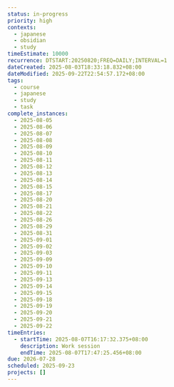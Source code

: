 ```yaml
---
status: in-progress
priority: high
contexts:
  - japanese
  - obsidian
  - study
timeEstimate: 10000
recurrence: DTSTART:20250820;FREQ=DAILY;INTERVAL=1
dateCreated: 2025-08-03T18:33:18.832+08:00
dateModified: 2025-09-22T22:54:57.172+08:00
tags:
  - course
  - japanese
  - study
  - task
complete_instances:
  - 2025-08-05
  - 2025-08-06
  - 2025-08-07
  - 2025-08-08
  - 2025-08-09
  - 2025-08-10
  - 2025-08-11
  - 2025-08-12
  - 2025-08-13
  - 2025-08-14
  - 2025-08-15
  - 2025-08-17
  - 2025-08-20
  - 2025-08-21
  - 2025-08-22
  - 2025-08-26
  - 2025-08-29
  - 2025-08-31
  - 2025-09-01
  - 2025-09-02
  - 2025-09-03
  - 2025-09-09
  - 2025-09-10
  - 2025-09-11
  - 2025-09-13
  - 2025-09-14
  - 2025-09-15
  - 2025-09-18
  - 2025-09-19
  - 2025-09-20
  - 2025-09-21
  - 2025-09-22
timeEntries:
  - startTime: 2025-08-07T16:17:32.375+08:00
    description: Work session
    endTime: 2025-08-07T17:47:25.456+08:00
due: 2026-07-28
scheduled: 2025-09-23
projects: []
---
```


